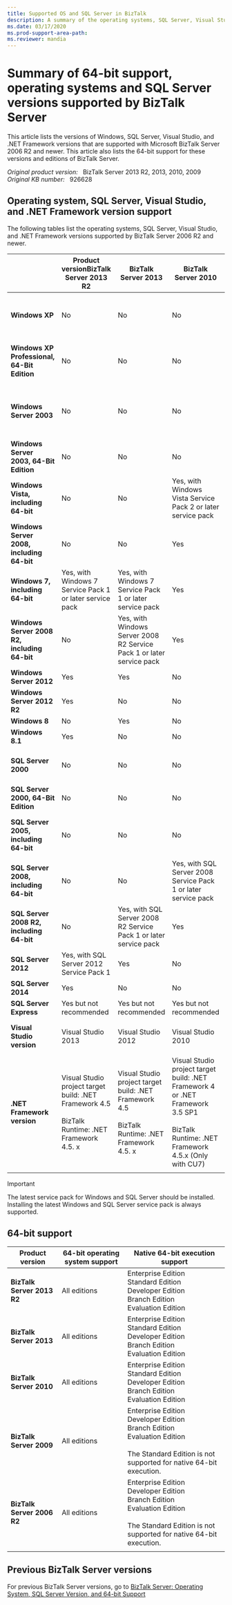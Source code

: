 ```yaml
---
title: Supported OS and SQL Server in BizTalk 
description: A summary of the operating systems, SQL Server, Visual Studio, and .NET Framework versions that supported by BizTalk Server.
ms.date: 03/17/2020
ms.prod-support-area-path: 
ms.reviewer: mandia
---
```

# Summary of 64-bit support, operating systems and SQL Server versions supported by BizTalk Server

This article lists the versions of Windows, SQL Server, Visual Studio, and .NET Framework versions that are supported with Microsoft BizTalk Server 2006 R2 and newer. This article also lists the 64-bit support for these versions and editions of BizTalk Server.

_Original product version:_ &nbsp; BizTalk Server 2013 R2, 2013, 2010, 2009  
_Original KB number:_ &nbsp; 926628

## Operating system, SQL Server, Visual Studio, and .NET Framework version support

The following tables list the operating systems, SQL Server, Visual Studio, and .NET Framework versions supported by BizTalk Server 2006 R2 and newer.

||Product versionBizTalk Server 2013 R2| BizTalk Server 2013| BizTalk Server 2010| BizTalk Server 2009| BizTalk Server 2006 R2 |
|---|---|---|---|---|---|
| **Windows XP**|No|No|No|Yes, with Windows XP Service Pack 3|Yes, with Windows XP Service Pack 2 or later service pack|
| **Windows XP Professional, 64-Bit Edition**|No|No|No|Yes, with Windows XP Service Pack 3|Yes, with Windows XP Service Pack 2 or later service pack|
| **Windows Server 2003**|No|No|No|Yes, with Windows Server 2003 Service Pack 1 or later service pack|Yes, with Windows Server 2003 Service Pack 1|
| **Windows Server 2003, 64-Bit Edition**|No|No|No|Yes|Yes|
| **Windows Vista, including 64-bit**|No|No|Yes, with Windows Vista Service Pack 2 or later service pack|Yes, with Windows Vista Service Pack 1 or later service pack|Yes|
| **Windows Server 2008, including 64-bit**|No|No|Yes|Yes|No|
| **Windows 7, including 64-bit**|Yes, with Windows 7 Service Pack 1 or later service pack|Yes, with Windows 7 Service Pack 1 or later service pack|Yes|No|No|
| **Windows Server 2008 R2, including 64-bit**|No|Yes, with Windows Server 2008 R2 Service Pack 1 or later service pack|Yes|No|No|
| **Windows Server 2012**|Yes|Yes|No|No|No|
| **Windows Server 2012 R2**|Yes|No|No|No|No|
| **Windows 8**|No|Yes|No|No|No|
| **Windows 8.1**|Yes|No|No|No|No|
| **SQL Server 2000**|No|No|No|No|Yes, with SQL Server 2000 Service Pack 4|
| **SQL Server 2000, 64-Bit Edition**|No|No|No|No|Yes|
| **SQL Server 2005, including 64-bit**|No|No|No|Yes, with SQL Server 2005 Service Pack 2 or later service pack|Yes|
| **SQL Server 2008, including 64-bit**|No|No|Yes, with SQL Server 2008 Service Pack 1 or later service pack|Yes|No|
| **SQL Server 2008 R2, including 64-bit**|No|Yes, with SQL Server 2008 R2 Service Pack 1 or later service pack|Yes|No|No|
| **SQL Server 2012**|Yes, with SQL Server 2012 Service Pack 1|Yes|No|No|No|
| **SQL Server 2014**|Yes|No|No|No|No|
| **SQL Server Express**|Yes but not recommended|Yes but not recommended|Yes but not recommended|Yes but not recommended|Yes but not recommended|
| **Visual Studio version**|Visual Studio 2013|Visual Studio 2012|Visual Studio 2010|Visual Studio 2008 SP1 or later service pack|Visual Studio 2005|
| **.NET Framework version**|Visual Studio project target build: .NET Framework 4.5 <br/><br/>BizTalk Runtime: .NET Framework 4.5. x|Visual Studio project target build: .NET Framework 4.5 <br/><br/>BizTalk Runtime: .NET Framework 4.5. x|Visual Studio project target build: .NET Framework 4 or .NET Framework 3.5 SP1 <br/><br/>BizTalk Runtime: .NET Framework 4.5.x (Only with CU7)|.NET Framework 3.5 SP1|.NET Framework 3.0 and .NET Framework 2.0|
|||||||

> [!IMPORTANT]
> The latest service pack for Windows and SQL Server should be installed. Installing the latest Windows and SQL Server service pack is always supported.

## 64-bit support

|Product version|64-bit operating system support| Native 64-bit execution support|
|---|---|---|
| **BizTalk Server 2013 R2**|All editions|Enterprise Edition<br/> Standard Edition<br/>Developer Edition<br/>Branch Edition<br/> Evaluation Edition|
| **BizTalk Server 2013**|All editions|Enterprise Edition<br/>Standard Edition<br/>Developer Edition<br/>Branch Edition<br/> Evaluation Edition|
| **BizTalk Server 2010**|All editions|Enterprise Edition<br/>Standard Edition<br/>Developer Edition<br/>Branch Edition<br/>Evaluation Edition|
| **BizTalk Server 2009**|All editions|Enterprise Edition<br/>Developer Edition<br/>Branch Edition<br/>Evaluation Edition <br/><br/>The Standard Edition is not supported for native 64-bit execution.|
| **BizTalk Server 2006 R2**|All editions|Enterprise Edition<br/> Developer Edition<br/>Branch Edition<br/>Evaluation Edition <br/><br/>The Standard Edition is not supported for native 64-bit execution.|
||||

## Previous BizTalk Server versions

For previous BizTalk Server versions, go to [BizTalk Server: Operating System, SQL Server Version, and 64-bit Support](https://social.technet.microsoft.com/wiki/contents/articles/25276.biztalk-server-operating-system-sql-server-version-and-64-bit-support.aspx)
